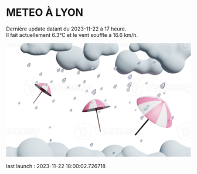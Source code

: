 # METEO À LYON

Dernière update datant du 2023-11-22 à 17 heure.  
Il fait actuellement 6.3°C et le vent souffle à 16.6 km/h.      

![](./.github/rain.png)

last launch : 2023-11-22 18:00:02.726718
